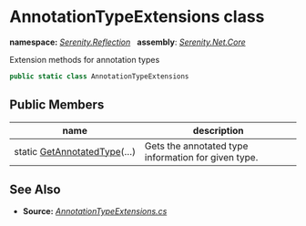 # AnnotationTypeExtensions class
**namespace:** *[Serenity.Reflection](../README.md#serenity.reflection-namespace)*   **assembly**: *[Serenity.Net.Core](../README.md)*

Extension methods for annotation types

```csharp
public static class AnnotationTypeExtensions
```

## Public Members

| name | description |
| --- | --- |
| static [GetAnnotatedType](AnnotationTypeExtensions/GetAnnotatedType.md)(…) | Gets the annotated type information for given type. |

## See Also

* **Source:** *[AnnotationTypeExtensions.cs](https://github.com/serenity-is/Serenity/blob/master/src/Serenity.Net.Core/Reflection/AnnotationTypeExtensions.cs)*
